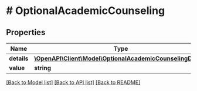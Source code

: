 # # OptionalAcademicCounseling

## Properties

Name | Type | Description | Notes
------------ | ------------- | ------------- | -------------
**details** | [**\OpenAPI\Client\Model\OptionalAcademicCounselingDetails**](OptionalAcademicCounselingDetails.md) |  | [optional]
**value** | **string** |  | [optional]

[[Back to Model list]](../../README.md#models) [[Back to API list]](../../README.md#endpoints) [[Back to README]](../../README.md)
